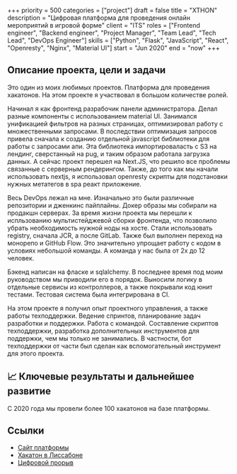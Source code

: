 +++ 
priority    = 500
categories  = ["project"]
draft       = false
title       = "XTHON"
description = "Цифровая платформа для проведения онлайн мероприятий в игровой форме"
client      = "ITS"
roles       = ["Frontend engineer", "Backend engineer", "Project Manager", "Team Lead", "Tech Lead", "DevOps Engineer"]
skills      = ["Python", "Flask", "JavaScript", "React", "Openresty", "Nginx", "Material UI"]
start       = "Jun 2020"
end         = "now"
+++

## Описание проекта, цели и задачи 

Это один из моих любимых проектов. Платформа для проведения хакатонов. На этом проекте я участвовал в большом количестве ролей.

Начинал я как фронтенд разрабочик панели администратора. Делал разные компоненты с использованием material UI. Занимался унификацией фильтров на разных страницах, оптимизировал работу с множественными запросами.
В последствии оптимизация запросов привела сначала к созданию отдельной javascript библиотеки для работы с запросами апи. Эта библиотека импортироваласть с S3 на лендинг, сверстанный на pug, и таким образом работала загрузка данных. А сейчас проект перешел на Next.JS, что решило все проблемы связанные с серверным рендерингом. Также, до того как мы начали использовать nextjs, я использовал openresty скрипты для подстановки нужных метатегов в spa реакт приложение.

Весь DevOps лежал на мне. Изначально это были различные репозитории и дженкинс пайплайны. Докер образы мы собирали на продакшн серверах. За время жизни проекта мы перешли к испльзованию мультистейджевой сборки фронтенда, что позволило убрать необходимость нужной ноды на хосте. Стали использовать registry, сначала JCR, а после GitLab. Также был выполнен переход на монорепо и GitHub Flow. Это значительно упрощает работу с кодом в условиях небольшой команды. А команда у нас была от 2х до 12 человек.

Бэкенд написан на фласке и sqlalchemy. В последнее время под моим руководством мы приводили его в порядок. Выносили логику в отдельные сервисы из контроллеров, а также покрывали код юнит тестами. Тестовая система была интегрирована в CI.

На этом проекте я получил опыт проектного управления, а также работы техподдержки. Ведение спринтов, планирование задач разработки и поддержки. Работа с командой. Составление скриптов техподдержки, разработка дополнительных инструментов для поддержки, чем мы только не занимались. В частности, бот техподдержки от части был сделан как вспомогательный инструмент для этого проекта.

## 📈 Ключевые результаты и дальнейшее развитие

С 2020 года мы провели более 100 хакатонов на базе платформы.

## Ссылки
- [Сайт платформы](https://xthon.xyz/)
- [Хакатон в Лиссабоне](https://l.xthon.eu)
- [Цифровой прорыв](https://hacks-ai.ru)